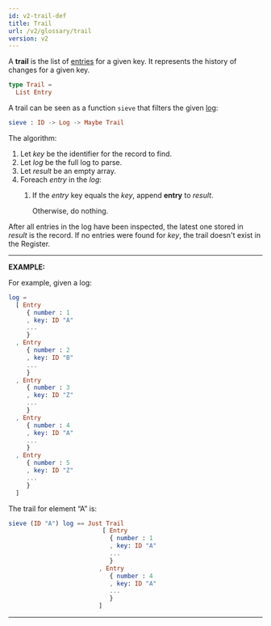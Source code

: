 ```yaml
---
id: v2-trail-def
title: Trail
url: /v2/glossary/trail
version: v2
---
```


A **trail** is the list of [entries](/v2/glossary/entry) for a given key. It
represents the history of changes for a given key.

```elm
type Trail =
  List Entry
```

A trail can be seen as a function `sieve` that filters the given
[log](/v2/glossary/log):

```elm
sieve : ID -> Log -> Maybe Trail
```

The algorithm:

1. Let _key_ be the identifier for the record to find.
1. Let _log_ be the full log to parse.
1. Let _result_ be an empty array.
1. Foreach _entry_ in the _log_:
    1. If the _entry_ key equals the _key_, append __entry__ to  _result_.

       Otherwise, do nothing.

After all entries in the log have been inspected, the latest one stored in
_result_ is the record. If no entries were found for _key_, the trail doesn't
exist in the Register.

***
**EXAMPLE:**

For example, given a log:

```elm
log =
  [ Entry
     { number : 1
     , key: ID "A"
     ...
     }
  , Entry
     { number : 2
     , key: ID "B"
     ...
     }
  , Entry
     { number : 3
     , key: ID "Z"
     ...
     }
  , Entry
     { number : 4
     , key: ID "A"
     ...
     }
  , Entry
     { number : 5
     , key: ID "Z"
     ...
     }
  ]
```

The trail for element “A” is:

```elm
sieve (ID "A") log == Just Trail
                          [ Entry
                            { number : 1
                            , key: ID "A"
                            ...
                            }
                         , Entry
                            { number : 4
                            , key: ID "A"
                            ...
                            }
                         ]
```
***
